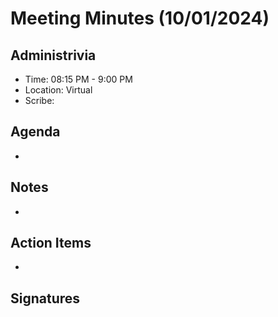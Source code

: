 # Meeting Minutes (10/01/2024)

## Administrivia
<!-- The scribe is the person taking the _notes_. This is encouraged to be a single person to reduce problems. -->
* Time: 08:15 PM - 9:00 PM
* Location: Virtual
* Scribe:

## Agenda
* 

## Notes

- 

## Action Items
- 

## Signatures
<!-- Add signatures on 10/08/2024 -->